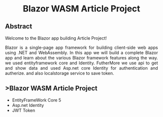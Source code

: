 <html>
 <header>
  
<meta name="google-site-verification" content="abV3V858utKxyRba-szr6Yd-KlbT0_esp5gJMyL-s4w" />
 </header>


<h1 color="blue" align="center" >Blazor WASM Article Project</h1>

<h2>Abstract</h2>
    <div style="text-align: justify;text-justify: inter-word;">
Welcome to the Blazor app building Article Project!

Blazor is a single-page app framework for building client-side web apps using .NET and WebAssembly. In this app we will build a complete Blazor app and learn about the various Blazor framework features along the way.
we used entityframework core and Identity. FutherMore we use api to get and show data and used Asp.net core Identity for authentication and autherize. and also localstorage service to save token.
 </div>
 

<h2>>Blazor WASM Article Project</h2>
 <ul>
  <li>EntityFrameWork Core 5</li>
  <li>Asp.net Identity</li>
  <li>JWT Token</li>
 
</ul> 

